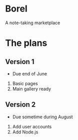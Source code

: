 # Borel
A note-taking marketplace

# The plans
## Version 1
* Due end of June
1. Basic pages
2. Main gallery ready

## Version 2
* Due sometime during August
1. Add user accounts
2. Add Node.js

